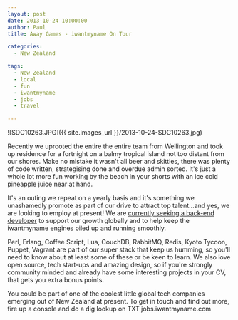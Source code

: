 ```yaml
---
layout: post
date: 2013-10-24 10:00:00
author: Paul
title: Away Games - iwantmyname On Tour

categories:
  - New Zealand

tags:
  - New Zealand
  - local
  - fun
  - iwantmyname
  - jobs
  - travel

---
```


![SDC10263.JPG]({{ site.images_url }}/2013-10-24-SDC10263.jpg)

<!-- excerpt -->

Recently we uprooted the entire the entire team from Wellington and took up residence for a fortnight on a balmy tropical island not too distant from our shores. Make no mistake it wasn't all beer and skittles, there was plenty of code written, strategising done and overdue admin sorted. It's just a whole lot more fun working by the beach in your shorts with an ice cold pineapple juice near at hand.

<!-- /excerpt -->

It's an outing we repeat on a yearly basis and it's something we unashamedly promote as part of our drive to attract top talent...and yes, we are looking to employ at present! We are [currently seeking a back-end developer](https://iwantmyname.com/blog/2013/10/job-opening-back-end-blacksmith-developer.html) to support our growth globally and to help keep the iwantmyname engines oiled up and running smoothly.

Perl, Erlang, Coffee Script, Lua, CouchDB, RabbitMQ, Redis, Kyoto Tycoon, Puppet, Vagrant are part of our super stack that keep us humming, so you'll need to know about at least some of these or be keen to learn. We also love open source, tech start-ups and amazing design, so if you're strongly community minded and already have some interesting projects in your CV, that gets you extra bonus points.

You could be part of one of the coolest little global tech companies emerging out of New Zealand at present. To get in touch and find out more, fire up a console and do a dig lookup on TXT jobs.iwantmyname.com
